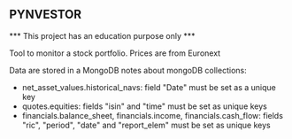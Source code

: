 ## PYNVESTOR

*** This project has an education purpose only ***

Tool to monitor a stock portfolio.
Prices are from Euronext

Data are stored in a MongoDB
notes about mongoDB collections:
* net_asset_values.historical_navs: field "Date" must be set as a unique key
* quotes.equities: fields "isin" and "time" must be set as unique keys
* financials.balance_sheet, financials.income, financials.cash_flow: fields "ric", "period", "date" and 
"report_elem" must be set as unique keys
